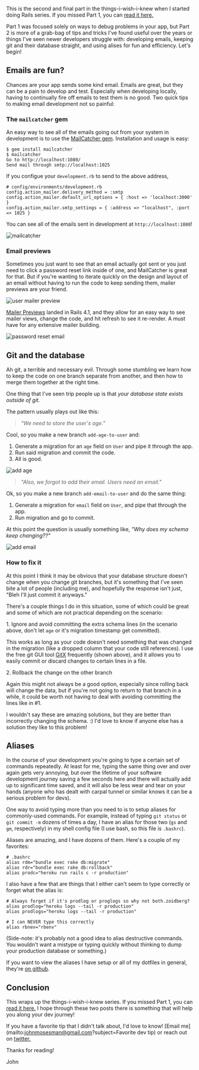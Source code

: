 This is the second and final part in the things-i-wish-i-knew when I started doing Rails series. If you missed Part 1, you can [read it here.](http://johnmosesman.com/things-i-wish-i-knew-when-i-started-debugging-rails/)

Part 1 was focused solely on ways to debug problems in your app, but Part 2 is more of a grab-bag of tips and tricks I've found useful over the years or things I've seen newer developers struggle with: developing emails, keeping git and their database straight, and using alises for fun and efficiency. Let's begin!

## Emails are fun?

Chances are your app sends some kind email. Emails are great, but they can be a pain to develop and test. Especially when developing locally, having to continually fire off emails to test them is no good. Two quick tips to making email development not so painful:

### The `mailcatcher` gem

An easy way to see all of the emails going out from your system in development is to use the [MailCatcher gem](https://mailcatcher.me/). Installation and usage is easy:

```
$ gem install mailcatcher
$ mailcatcher
Go to http://localhost:1080/
Send mail through smtp://localhost:1025
```

If you configue your `development.rb` to send to the above address,

```
# config/environments/development.rb
config.action_mailer.delivery_method = :smtp                                   
config.action_mailer.default_url_options = { :host => 'localhost:3000' }       
config.action_mailer.smtp_settings = { :address => "localhost", :port => 1025 }
```

You can see all of the emails sent in development at `http://localhost:1080`!

![mailcatcher](https://raw.githubusercontent.com/johnmosesman/blog/master/things_i_wish_i_knew/mailcatcher.png)

### Email previews

Sometimes you just want to see that an email actually got sent or you just need to click a password reset link inside of one, and MailCatcher is great for that. But if you're wanting to iterate quickly on the design and layout of an email without having to run the code to keep sending them, mailer previews are your friend.

![user mailer preview](https://raw.githubusercontent.com/johnmosesman/blog/master/things_i_wish_i_knew/user_mailer_preview_2.png)

[Mailer Previews](http://guides.rubyonrails.org/action_mailer_basics.html#previewing-emails) landed in Rails 4.1, and they allow for an easy way to see mailer views, change the code, and 
hit refresh to see it re-render. A must have for any extensive mailer building.

![password reset email](https://raw.githubusercontent.com/johnmosesman/blog/master/things_i_wish_i_knew/password_reset_email_cropped.png)

## Git and the database

Ah git, a terrible and necessary evil. Through some stumbling we learn how to keep the code on one branch separate from another, and then how to merge them together at the right time.

One thing that I've seen trip people up is that _your database state exists outside of git._

The pattern usually plays out like this:

> _"We need to store the user's age."_

Cool, so you make a new branch `add-age-to-user` and:

1. Generate a migration for an `age` field on `User` and pipe it through the app.
2. Run said migration and commit the code.
3. All is good.

![add age](https://raw.githubusercontent.com/johnmosesman/blog/master/things_i_wish_i_knew/add_age.png)

> _"Also, we forgot to add their email. Users need an email."_

Ok, so you make a new branch `add-email-to-user` and do the same thing:

1. Generate a migration for `email` field on `User`, and pipe that through the app.
2. Run migration and go to commit.

At this point the question is usually something like, _"Why does my schema keep changing??"_

![add email](https://raw.githubusercontent.com/johnmosesman/blog/master/things_i_wish_i_knew/extra_field_annotated.png)

### How to fix it

At this point I think it may be obvious that your database structure doesn't change when you change git branches, but it's something that I've seen bite a lot of people (including me), and hopefully the response isn't just, "Bleh I'll just commit it anyways."

There's a couple things I do in this situation, some of which could be great and some of which are not practical depending on the scenario:

1\. Ignore and avoid committing the extra schema lines (in the scenario above, don't let `age` or it's migration timestamp get committed).

This works as long as your code doesn't need something that was changed in the migration (like a dropped column that your code still references). I use the free git GUI tool [GitX](http://gitx.frim.nl/) frequently (shown above), and it allows you to easily commit or discard changes to certain lines in a file.

2\. Rollback the change on the other branch

Again this might not always be a good option, especially since rolling back will change the data, but if you're not going to return to that branch in a while, it could be worth not having to deal with avoiding committing the lines like in #1.

I wouldn't say these are amazing solutions, but they are better than incorrectly changing the schema. :) I'd love to know if anyone else has a solution they like to this problem! 

## Aliases

In the course of your development you're going to type a certain set of commands repeatedly. At least for me, typing the same thing over and over again gets very annoying, but over the lifetime of your software development journey saving a few seconds here and there will actually add up to significant time saved, and it will also be less wear and tear on your hands (anyone who has dealt with carpal tunnel or similar knows it can be a serious problem for devs).

One way to avoid typing more than you need to is to setup aliases for commonly-used commands. For example, instead of typing `git status` or `git commit -m` dozens of times a day, I have an alias for those two (`gs` and `gm`, respectively) in my shell config file (I use bash, so this file is `.bashrc`).

Aliases are amazing, and I have dozens of them. Here's a couple of my favorites:

```
# .bashrc
alias rdm="bundle exec rake db:migrate"
alias rdr="bundle exec rake db:rollback"
alias prodc="heroku run rails c -r production"
```

I also have a few that are things that I either can't seem to type correctly or forget what the alias is:

```
# Always forget if it's prodlog or proglogs so why not both.zoidberg?
alias prodlog="heroku logs --tail -r production"
alias prodlogs="heroku logs --tail -r production"

# I can NEVER type this correctly
alias rbnev="rbenv"
```

(Side-note: it's probably not a good idea to alias destructive commands. You wouldn't want a mistype or typing quickly without thinking to dump your production database or something.)

If you want to view the aliases I have setup or all of my dotfiles in general, they're [on github](https://github.com/johnmosesman/dotfiles/blob/master/bashrc).

## Conclusion

This wraps up the things-i-wish-i-knew series. If you missed Part 1, you can [read it here.](http://johnmosesman.com/things-i-wish-i-knew-when-i-started-debugging-rails/) I hope through these two posts there is something that will help you along your dev journey!

If you have a favorite tip that I didn't talk about, I'd love to know! [Email me](mailto:johnmosesman@gmail.com?subject=Favorite dev tip) or reach out on [twitter.](https://twitter.com/johnmosesman)

Thanks for reading! 

John